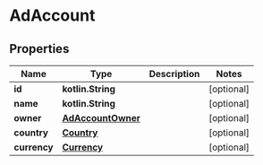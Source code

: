 
# AdAccount

## Properties
Name | Type | Description | Notes
------------ | ------------- | ------------- | -------------
**id** | **kotlin.String** |  |  [optional]
**name** | **kotlin.String** |  |  [optional]
**owner** | [**AdAccountOwner**](AdAccountOwner.md) |  |  [optional]
**country** | [**Country**](Country.md) |  |  [optional]
**currency** | [**Currency**](Currency.md) |  |  [optional]



